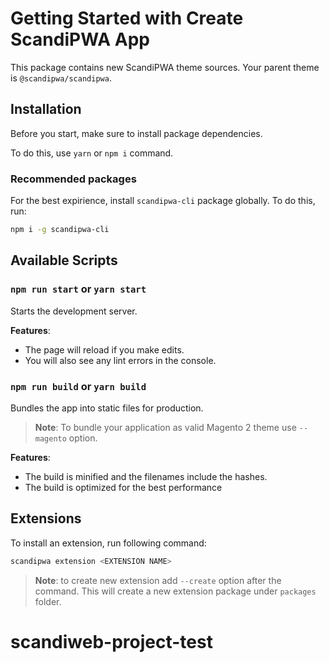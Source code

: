 # Getting Started with Create ScandiPWA App

This package contains new ScandiPWA theme sources. Your parent theme is `@scandipwa/scandipwa`.

## Installation

Before you start, make sure to install package dependencies.

To do this, use `yarn` or `npm i` command.

### Recommended packages

For the best expirience, install `scandipwa-cli` package globally. To do this, run:

```bash
npm i -g scandipwa-cli
```

## Available Scripts

### `npm run start` or `yarn start`

Starts the development server.

**Features**:
- The page will reload if you make edits.
- You will also see any lint errors in the console.

### `npm run build` or `yarn build`

Bundles the app into static files for production.

> **Note**: To bundle your application as valid Magento 2 theme use `--magento` option.

**Features**:
- The build is minified and the filenames include the hashes.
- The build is optimized for the best performance

## Extensions

To install an extension, run following command:

```bash
scandipwa extension <EXTENSION NAME>
```

> **Note**: to create new extension add `--create` option after the command. This will create a new extension package under `packages` folder.


# scandiweb-project-test

